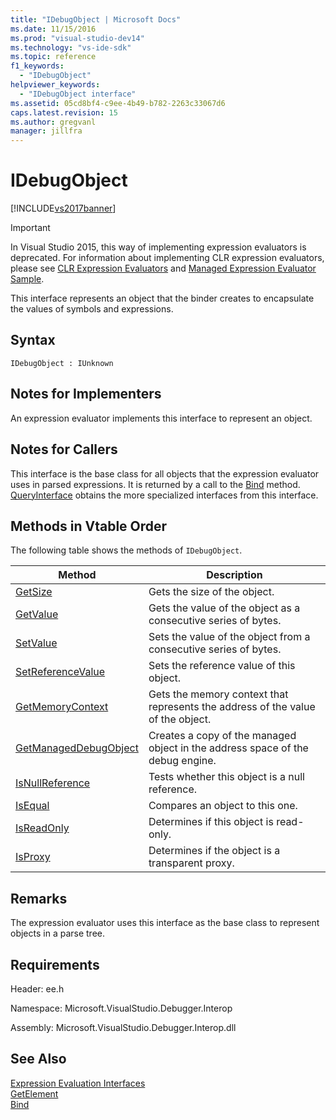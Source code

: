 ```yaml
---
title: "IDebugObject | Microsoft Docs"
ms.date: 11/15/2016
ms.prod: "visual-studio-dev14"
ms.technology: "vs-ide-sdk"
ms.topic: reference
f1_keywords: 
  - "IDebugObject"
helpviewer_keywords: 
  - "IDebugObject interface"
ms.assetid: 05cd8bf4-c9ee-4b49-b782-2263c33067d6
caps.latest.revision: 15
ms.author: gregvanl
manager: jillfra
---
```

# IDebugObject
[!INCLUDE[vs2017banner](../../../includes/vs2017banner.md)]

> [!IMPORTANT]
> In Visual Studio 2015, this way of implementing expression evaluators is deprecated. For information about implementing CLR expression evaluators, please see [CLR Expression Evaluators](https://github.com/Microsoft/ConcordExtensibilitySamples/wiki/CLR-Expression-Evaluators) and [Managed Expression Evaluator Sample](https://github.com/Microsoft/ConcordExtensibilitySamples/wiki/Managed-Expression-Evaluator-Sample).  
  
 This interface represents an object that the binder creates to encapsulate the values of symbols and expressions.  
  
## Syntax  
  
```  
IDebugObject : IUnknown  
```  
  
## Notes for Implementers  
 An expression evaluator implements this interface to represent an object.  
  
## Notes for Callers  
 This interface is the base class for all objects that the expression evaluator uses in parsed expressions. It is returned by a call to the [Bind](../../../extensibility/debugger/reference/idebugbinder-bind.md) method. [QueryInterface](https://msdn.microsoft.com/library/62fce95e-aafa-4187-b50b-e6611b74c3b3) obtains the more specialized interfaces from this interface.  
  
## Methods in Vtable Order  
 The following table shows the methods of `IDebugObject`.  
  
|Method|Description|  
|------------|-----------------|  
|[GetSize](../../../extensibility/debugger/reference/idebugobject-getsize.md)|Gets the size of the object.|  
|[GetValue](../../../extensibility/debugger/reference/idebugobject-getvalue.md)|Gets the value of the object as a consecutive series of bytes.|  
|[SetValue](../../../extensibility/debugger/reference/idebugobject-setvalue.md)|Sets the value of the object from a consecutive series of bytes.|  
|[SetReferenceValue](../../../extensibility/debugger/reference/idebugobject-setreferencevalue.md)|Sets the reference value of this object.|  
|[GetMemoryContext](../../../extensibility/debugger/reference/idebugobject-getmemorycontext.md)|Gets the memory context that represents the address of the value of the object.|  
|[GetManagedDebugObject](../../../extensibility/debugger/reference/idebugobject-getmanageddebugobject.md)|Creates a copy of the managed object in the address space of the debug engine.|  
|[IsNullReference](../../../extensibility/debugger/reference/idebugobject-isnullreference.md)|Tests whether this object is a null reference.|  
|[IsEqual](../../../extensibility/debugger/reference/idebugobject-isequal.md)|Compares an object to this one.|  
|[IsReadOnly](../../../extensibility/debugger/reference/idebugobject-isreadonly.md)|Determines if this object is read-only.|  
|[IsProxy](../../../extensibility/debugger/reference/idebugobject-isproxy.md)|Determines if the object is a transparent proxy.|  
  
## Remarks  
 The expression evaluator uses this interface as the base class to represent objects in a parse tree.  
  
## Requirements  
 Header: ee.h  
  
 Namespace: Microsoft.VisualStudio.Debugger.Interop  
  
 Assembly: Microsoft.VisualStudio.Debugger.Interop.dll  
  
## See Also  
 [Expression Evaluation Interfaces](../../../extensibility/debugger/reference/expression-evaluation-interfaces.md)   
 [GetElement](../../../extensibility/debugger/reference/idebugarrayobject-getelement.md)   
 [Bind](../../../extensibility/debugger/reference/idebugbinder-bind.md)
